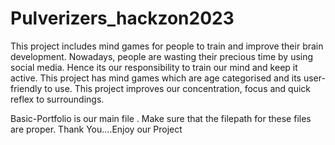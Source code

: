 # Pulverizers_hackzon2023
This project includes mind games for people to train and improve their brain development.
Nowadays, people are wasting their precious time by using social media. Hence its our responsibility to train our mind and keep it active.
This project has mind games which are age categorised and its user-friendly to use. This project improves our concentration, focus and quick reflex to surroundings.


Basic-Portfolio is our main file .
Make sure that the filepath for these files are proper. 
Thank You....Enjoy our Project

